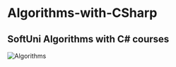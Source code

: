 # Algorithms-with-CSharp

## SoftUni Algorithms with C# courses

![Algorithms](https://user-images.githubusercontent.com/78846575/188280821-290e12fa-b9b1-440f-b78f-e8d1688d1b95.png)